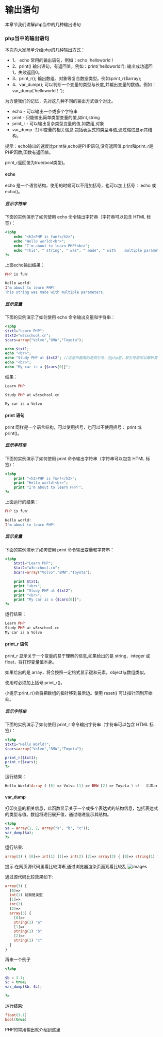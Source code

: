 # 输出语句
本章节我们讲解php当中的几种输出语句

### php当中的输出语句
本次向大家简单介绍php的几种输出方式：

* 1、 echo 常用的输出语句，例如：echo 'helloworld！
* 2、print() 输出语句，有返回值。例如：print('helloworld!'); 输出成功返回1，失败返回0。
* 3、print_r(); 输出数组、对象等复合数据类型。例如:print_r($array);
* 4、var_dump(); 可以判断一个变量的类型与长度,并输出变量的数值。例如：var_dump('helloworld！');

为方便我们的记忆，先对这几种不同的输出方式做个对比。

* echo   - 可以输出一个或多个字符串
* print   - 只能输出简单类型变量的值,如int,string
* print_r - 可以输出复杂类型变量的值,如数组,对象
* var_dump -打印变量的相关信息,包括表达式的类型与值,通过缩进显示其结构。

提示：echo输出的速度比print快,echo是PHP语句,没有返回值,print和print_r是PHP函数,函数有返回值。

print_r返回值为true(bool类型)。

#### echo
echo 是一个语言结构，使用的时候可以不用加括号，也可以加上括号： echo 或 echo()。

##### 显示字符串

下面的实例演示了如何使用 echo 命令输出字符串（字符串可以包含 HTML 标签）：

``` php
<?php
    echo "<h2>PHP is fun!</h2>";
    echo "Hello world!<br>";
    echo "I'm about to learn PHP!<br>";
    echo "This", " string", " was", " made", " with    multiple parameters.";
?>

```

上面echo输出结果：

``` php
PHP is fun!
 
Hello world!
I'm about to learn PHP!
This string was made with multiple parameters.
```

##### 显示变量

下面的实例演示了如何使用 echo 命令输出变量和字符串：

``` php
<?php
$txt1="Learn PHP";
$txt2="w3cschool.cn";
$cars=array("Volvo","BMW","Toyota");

echo $txt1;
echo "<br>";
echo "Study PHP at $txt2"; //这里外面用的是双引号，在php里，双引号是可以解析变量的
echo "<br>";
echo "My car is a {$cars[0]}";
```

结果：

``` php
Learn PHP

Study PHP at w3cschool.cn

My car is a Volvo
```

#### print 语句
print 同样是一个语言结构，可以使用括号，也可以不使用括号： print 或 print()。

##### 显示字符串

下面的实例演示了如何使用 print 命令输出字符串（字符串可以包含 HTML 标签）：

``` php
<?php
    print "<h2>PHP is fun!</h2>";
    print "Hello world!<br>";
    print "I'm about to learn PHP!";
?>
```

上面运行的结果：

``` php
PHP is fun!
 
Hello world!
I'm about to learn PHP!
```

##### 显示变量
下面的实例演示了如何使用 print 命令输出变量和字符串：
``` php
<?php
    $txt1="Learn PHP";
    $txt2="w3cschool.cn";
    $cars=array("Volvo","BMW","Toyota");
    
    print $txt1;
    print "<br>";
    print "Study PHP at $txt2";
    print "<br>";
    print "My car is a {$cars[0]}";
?>
```

运行结果：

``` php
Learn PHP
Study PHP at w3cschool.cn
My car is a Volvo
```

#### print_r 语句
print_r 显示关于一个变量的易于理解的信息,如果给出的是 string、integer 或 float，将打印变量值本身。

如果给出的是 array，将会按照一定格式显示键和元素。object与数组类似。

使用时必须加上括号:print_r()。

小提示:print_r()会将把数组的指针移到最后边。使用 reset() 可让指针回到开始处。

##### 显示字符串
下面的实例演示了如何使用 print_r 命令输出字符串（字符串可以包含 HTML 标签）：

``` php
<?php
$txt1="Hello World!";
$cars=array("Volvo","BMW","Toyota");

print_r($txt1);
print_r($cars);
?>
```

运行结果：

``` php
Hello World!Array ( [0] => Volvo [1] => BMW [2] => Toyota ) <!-- 后面array是打印的$cars数组 -->
```

#### var_dump
打印变量的相关信息，此函数显示关于一个或多个表达式的结构信息，包括表达式的类型与值。数组将递归展开值，通过缩进显示其结构。

``` php
<?php
$a = array(1, 2, array("a", "b", "c"));
var_dump($a);
?>
```

运行结果:

``` php
array(3) { [0]=> int(1) [1]=> int(2) [2]=> array(3) { [0]=> string(1) "a" [1]=> string(1) "b" [2]=> string(1) "c" } }
```

提示:在网页源代码里看比较清晰,通过浏览器渲染页面观看比较乱
![images](../images/0202_image.png)

通过源代码比较效果如下:

``` php
array(3) {
  [0]=>
  int(1) 前面是类型
  [1]=>
  int(2)
  [2]=>
  array(3) {
    [0]=>
    string(1) "a"
    [1]=>
    string(1) "b"
    [2]=>
    string(1) "c"
  }
}
```

再来一个例子

``` php
<?php
 
$b = 3.1;
$c = true;
var_dump($b, $c);
 
?>
``` 

运行结果:

``` php
float(3.1)
bool(true)
```

PHP的常用输出就介绍到这里